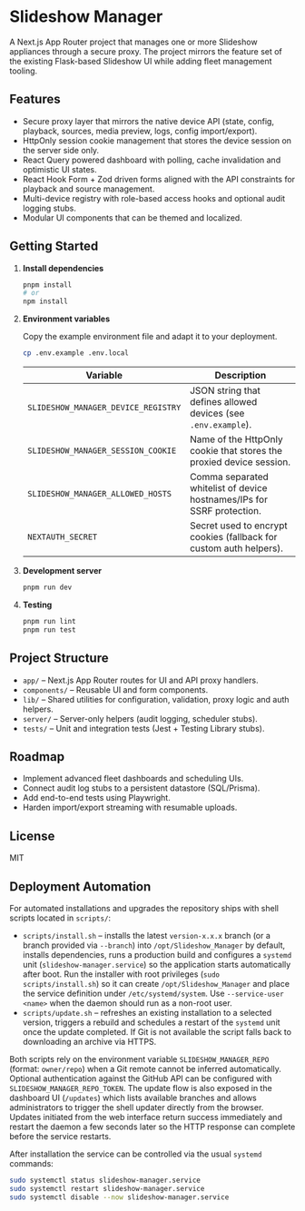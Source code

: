 # Slideshow Manager

A Next.js App Router project that manages one or more Slideshow appliances through a secure proxy. The project mirrors the feature set of the existing Flask-based Slideshow UI while adding fleet management tooling.

## Features

- Secure proxy layer that mirrors the native device API (state, config, playback, sources, media preview, logs, config import/export).
- HttpOnly session cookie management that stores the device session on the server side only.
- React Query powered dashboard with polling, cache invalidation and optimistic UI states.
- React Hook Form + Zod driven forms aligned with the API constraints for playback and source management.
- Multi-device registry with role-based access hooks and optional audit logging stubs.
- Modular UI components that can be themed and localized.

## Getting Started

1. **Install dependencies**

   ```bash
   pnpm install
   # or
   npm install
   ```

2. **Environment variables**

   Copy the example environment file and adapt it to your deployment.

   ```bash
   cp .env.example .env.local
   ```

   | Variable | Description |
   | --- | --- |
   | `SLIDESHOW_MANAGER_DEVICE_REGISTRY` | JSON string that defines allowed devices (see `.env.example`). |
   | `SLIDESHOW_MANAGER_SESSION_COOKIE` | Name of the HttpOnly cookie that stores the proxied device session. |
   | `SLIDESHOW_MANAGER_ALLOWED_HOSTS` | Comma separated whitelist of device hostnames/IPs for SSRF protection. |
   | `NEXTAUTH_SECRET` | Secret used to encrypt cookies (fallback for custom auth helpers). |

3. **Development server**

   ```bash
   pnpm run dev
   ```

4. **Testing**

   ```bash
   pnpm run lint
   pnpm run test
   ```

## Project Structure

- `app/` – Next.js App Router routes for UI and API proxy handlers.
- `components/` – Reusable UI and form components.
- `lib/` – Shared utilities for configuration, validation, proxy logic and auth helpers.
- `server/` – Server-only helpers (audit logging, scheduler stubs).
- `tests/` – Unit and integration tests (Jest + Testing Library stubs).

## Roadmap

- Implement advanced fleet dashboards and scheduling UIs.
- Connect audit log stubs to a persistent datastore (SQL/Prisma).
- Add end-to-end tests using Playwright.
- Harden import/export streaming with resumable uploads.

## License

MIT

## Deployment Automation

For automated installations and upgrades the repository ships with shell scripts located in `scripts/`:

- `scripts/install.sh` – installs the latest `version-x.x.x` branch (or a branch provided via `--branch`) into `/opt/Slideshow_Manager` by default, installs dependencies, runs a production build and configures a `systemd` unit (`slideshow-manager.service`) so the application starts automatically after boot. Run the installer with root privileges (`sudo scripts/install.sh`) so it can create `/opt/Slideshow_Manager` and place the service definition under `/etc/systemd/system`. Use `--service-user <name>` when the daemon should run as a non-root user.
- `scripts/update.sh` – refreshes an existing installation to a selected version, triggers a rebuild and schedules a restart of the `systemd` unit once the update completed. If Git is not available the script falls back to downloading an archive via HTTPS.

Both scripts rely on the environment variable `SLIDESHOW_MANAGER_REPO` (format: `owner/repo`) when a Git remote cannot be inferred automatically. Optional authentication against the GitHub API can be configured with `SLIDESHOW_MANAGER_REPO_TOKEN`. The update flow is also exposed in the dashboard UI (`/updates`) which lists available branches and allows administrators to trigger the shell updater directly from the browser. Updates initiated from the web interface return success immediately and restart the daemon a few seconds later so the HTTP response can complete before the service restarts.

After installation the service can be controlled via the usual `systemd` commands:

```bash
sudo systemctl status slideshow-manager.service
sudo systemctl restart slideshow-manager.service
sudo systemctl disable --now slideshow-manager.service
```
